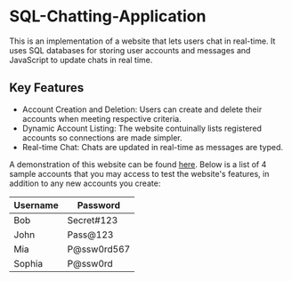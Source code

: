 # SQL-Chatting-Application
This is an implementation of a website that lets users chat in real-time. It uses SQL databases for storing user accounts and messages and JavaScript to update chats in real time.

## Key Features
- Account Creation and Deletion: Users can create and delete their accounts when meeting respective criteria.
- Dynamic Account Listing: The website contuinally lists registered accounts so connections are made simpler.
- Real-time Chat: Chats are updated in real-time as messages are typed.

A demonstration of this website can be found [here](https://web.njit.edu/~jm2375/Portfolio/SQLChatting/chat.html). Below is a list of 4 sample accounts that you may access to test the website's features, in addition to any new accounts you create:

| Username | Password      |
|----------|---------------|
| Bob      | Secret#123    |
| John     | Pass@123      |
| Mia      | P@ssw0rd567   |
| Sophia   | P@ssw0rd      |
